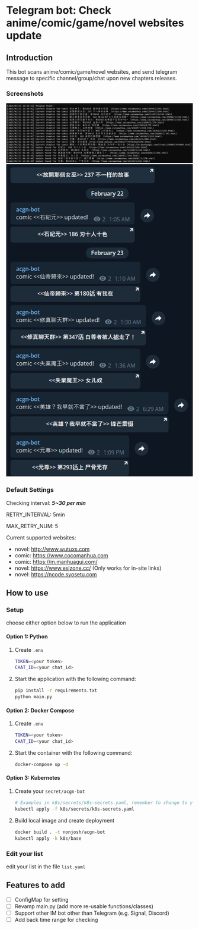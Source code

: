 # Telegram bot: Check anime/comic/game/novel websites update

## Introduction

This bot scans anime/comic/game/novel websites, and send telegram message to specific channel/group/chat upon new chapters releases.

### Screenshots

![alt text](img/terminal-output.png)
![alt text](img/tg-output.png)

### Default Settings

Checking interval: ***5~30 per min***

RETRY_INTERVAL: 5min

MAX_RETRY_NUM: 5

Current supported websites:

- novel: <http://www.wutuxs.com>
- comic: <https://www.cocomanhua.com>
- comic: <https://m.manhuagui.com/>
- novel: <https://www.esjzone.cc/> (Only works for in-site links)
- novel: <https://ncode.syosetu.com>

## How to use

### Setup

choose either option below to run the application

#### Option 1: Python

1. Create `.env`
    ```sh
    TOKEN=<your token>
    CHAT_ID=<your chat_id>
    ```
2. Start the application with the following command:

    ```sh
    pip install -r requirements.txt
    python main.py
    ```

#### Option 2: Docker Compose

1. Create `.env`
    ```sh
    TOKEN=<your token>
    CHAT_ID=<your chat_id>
    ```
2. Start the container with the following command:

    ```sh
    docker-compose up -d
    ```

#### Option 3: Kubernetes

1. Create your `secret/acgn-bot`

    ```sh
    # Examples in k8s/secrets/k8s-secrets.yaml, remember to change to your token/chat_id first
    kubectl apply -f k8s/secrets/k8s-secrets.yaml
    ```

2. Build local image and create deployment

    ```sh
    docker build . -t nonjosh/acgn-bot
    kubectl apply -k k8s/base
    ```

### Edit your list

edit your list in the file `list.yaml`

## Features to add

- [ ] ConfigMap for setting
- [ ] Revamp main.py (add more re-usable functions/classes)
- [ ] Support other IM bot other than Telegram (e.g. Signal, Discord)
- [ ] Add back time range for checking
